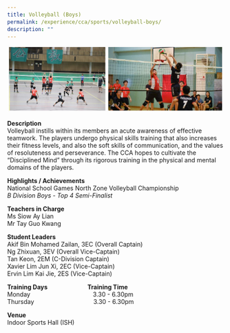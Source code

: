 ```yaml
---
title: Volleyball (Boys)
permalink: /experience/cca/sports/volleyball-boys/
description: ""
---
```

![](/images/Volleyball.jpg)

**Description** <br>
Volleyball instills within its members an acute awareness of effective teamwork. The players undergo physical skills training that also increases their fitness levels, and also the soft skills of communication, and the values of resoluteness and perseverance. The CCA hopes to cultivate the “Disciplined Mind” through its rigorous training in the physical and mental domains of the players.

**Highlights / Achievements** <br>
National School Games North Zone Volleyball Championship <Br>
_B Division Boys - Top 4 Semi-Finalist_

**Teachers in Charge** <Br>
Ms Siow Ay Lian <br>
Mr Tay Guo Kwang

**Student Leaders** <br>
Akif Bin Mohamed Zailan, 3EC (Overall Captain) <br>
Ng Zhixuan, 3EV (Overall Vice-Captain) <br>
Tan Keon, 2EM (C-Division Captain) <br>
Xavier Lim Jun Xi, 2EC (Vice-Captain) <bR>
Ervin Lim Kai Jie, 2ES (Vice-Captain)

**Training Days                            Training Time** <br>
Monday                                     3.30 - 6.30pm <br>
Thursday                                   3.30 - 6.30pm

**Venue** <br>
Indoor Sports Hall (ISH)